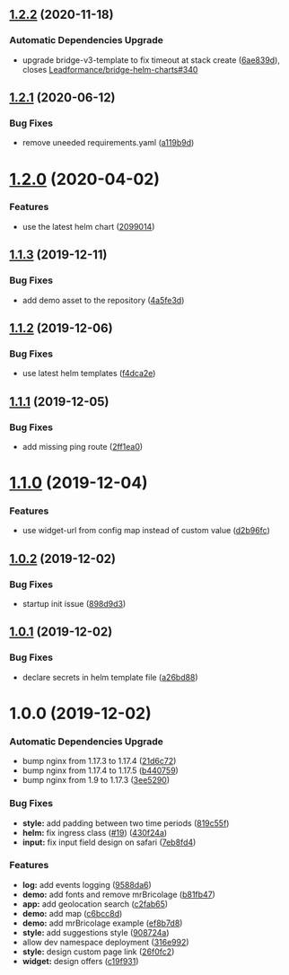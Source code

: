 ## [1.2.2](https://github.com/Leadformance/bridge-widget-demo/compare/v1.2.1...v1.2.2) (2020-11-18)


### Automatic Dependencies Upgrade

* upgrade bridge-v3-template to fix timeout at stack create ([6ae839d](https://github.com/Leadformance/bridge-widget-demo/commit/6ae839d8fc3f070afaf57193bb518a385c0426f4)), closes [Leadformance/bridge-helm-charts#340](https://github.com/Leadformance/bridge-helm-charts/issues/340)

## [1.2.1](https://github.com/Leadformance/bridge-widget-demo/compare/v1.2.0...v1.2.1) (2020-06-12)


### Bug Fixes

* remove uneeded requirements.yaml ([a119b9d](https://github.com/Leadformance/bridge-widget-demo/commit/a119b9da6a5359ff4e81740b1a645e673734b883))

# [1.2.0](https://github.com/Leadformance/bridge-widget-demo/compare/v1.1.3...v1.2.0) (2020-04-02)


### Features

* use the latest helm chart ([2099014](https://github.com/Leadformance/bridge-widget-demo/commit/2099014cfcef819f584f08934581609096d08b4e))

## [1.1.3](https://github.com/Leadformance/bridge-widget-demo/compare/v1.1.2...v1.1.3) (2019-12-11)


### Bug Fixes

* add demo asset to the repository ([4a5fe3d](https://github.com/Leadformance/bridge-widget-demo/commit/4a5fe3d66954aeaa4b137399bab07386581bc9b8))

## [1.1.2](https://github.com/Leadformance/bridge-widget-demo/compare/v1.1.1...v1.1.2) (2019-12-06)


### Bug Fixes

* use latest helm templates ([f4dca2e](https://github.com/Leadformance/bridge-widget-demo/commit/f4dca2e113e62f67602064e5764da9ad3ad36c81))

## [1.1.1](https://github.com/Leadformance/bridge-widget-demo/compare/v1.1.0...v1.1.1) (2019-12-05)


### Bug Fixes

* add missing ping route ([2ff1ea0](https://github.com/Leadformance/bridge-widget-demo/commit/2ff1ea0351a940d4749d15f9c07a9ece539a0792))

# [1.1.0](https://github.com/Leadformance/bridge-widget-demo/compare/v1.0.2...v1.1.0) (2019-12-04)


### Features

* use widget-url from config map instead of custom value ([d2b96fc](https://github.com/Leadformance/bridge-widget-demo/commit/d2b96fc671f3bc357a04c3a6c20285e3a96dd0e9))

## [1.0.2](https://github.com/Leadformance/bridge-widget-demo/compare/v1.0.1...v1.0.2) (2019-12-02)


### Bug Fixes

* startup init issue ([898d9d3](https://github.com/Leadformance/bridge-widget-demo/commit/898d9d349c2fba89bb229d280117fd73401a8820))

## [1.0.1](https://github.com/Leadformance/bridge-widget-demo/compare/v1.0.0...v1.0.1) (2019-12-02)


### Bug Fixes

* declare secrets in helm template file ([a26bd88](https://github.com/Leadformance/bridge-widget-demo/commit/a26bd882a32dbfe4731e71e7f0023375785a6b63))

# 1.0.0 (2019-12-02)


### Automatic Dependencies Upgrade

* bump nginx from 1.17.3 to 1.17.4 ([21d6c72](https://github.com/Leadformance/bridge-widget-demo/commit/21d6c72d5569a5df9be40861cd8e280a766d38e3))
* bump nginx from 1.17.4 to 1.17.5 ([b440759](https://github.com/Leadformance/bridge-widget-demo/commit/b4407599401b88a5923be5f041376ea8e49786ab))
* bump nginx from 1.9 to 1.17.3 ([3ee5290](https://github.com/Leadformance/bridge-widget-demo/commit/3ee5290d97d10ae0142da150622995c94e276ef9))


### Bug Fixes

* **style:** add padding between two time periods ([819c55f](https://github.com/Leadformance/bridge-widget-demo/commit/819c55f0acac25c7973fc7cbd9166f39c4674805))
* **helm:** fix ingress class ([#19](https://github.com/Leadformance/bridge-widget-demo/issues/19)) ([430f24a](https://github.com/Leadformance/bridge-widget-demo/commit/430f24a626a99390d84c5f45445096f22d564484))
* **input:** fix input field design on safari ([7eb8fd4](https://github.com/Leadformance/bridge-widget-demo/commit/7eb8fd461dabbf24d155cf895be54399789b6c5c))


### Features

* **log:** add events logging ([9588da6](https://github.com/Leadformance/bridge-widget-demo/commit/9588da624611112e189b123aab8852202fbdc779))
* **demo:** add fonts and remove mrBricolage ([b81fb47](https://github.com/Leadformance/bridge-widget-demo/commit/b81fb47732899772ad907b319779528bb48e0a4d))
* **app:** add geolocation search ([c2fab65](https://github.com/Leadformance/bridge-widget-demo/commit/c2fab653e5ecbf6f58a25d4df7bffe16fd654542))
* **demo:** add map ([c6bcc8d](https://github.com/Leadformance/bridge-widget-demo/commit/c6bcc8d5802b0be889dfb109529272e6dedf6bfb))
* **demo:** add mrBricolage example ([ef8b7d8](https://github.com/Leadformance/bridge-widget-demo/commit/ef8b7d843f6b5a1b2b3cf37cf4100b85f8ca4221))
* **style:** add suggestions style ([908724a](https://github.com/Leadformance/bridge-widget-demo/commit/908724a89203e83b525da955bff6c5367c877cfc))
* allow dev namespace deployment ([316e992](https://github.com/Leadformance/bridge-widget-demo/commit/316e992f7204197c138681916a2e914fc85fe2dc))
* **style:** design custom page link ([26f0fc2](https://github.com/Leadformance/bridge-widget-demo/commit/26f0fc2da2f53594b875fc73b92ee8443d3a2ce1))
* **widget:** design offers ([c19f931](https://github.com/Leadformance/bridge-widget-demo/commit/c19f9315e38136b8abddc4e6dd7c23ec5751c0af))
